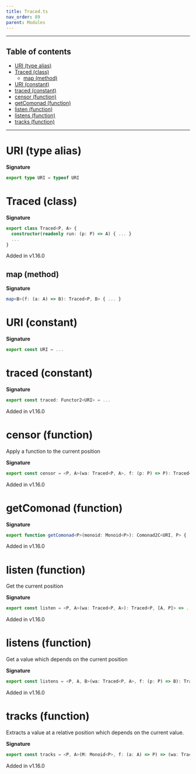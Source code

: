 ```yaml
---
title: Traced.ts
nav_order: 89
parent: Modules
---
```


---

<h2 class="text-delta">Table of contents</h2>

- [URI (type alias)](#uri-type-alias)
- [Traced (class)](#traced-class)
  - [map (method)](#map-method)
- [URI (constant)](#uri-constant)
- [traced (constant)](#traced-constant)
- [censor (function)](#censor-function)
- [getComonad (function)](#getcomonad-function)
- [listen (function)](#listen-function)
- [listens (function)](#listens-function)
- [tracks (function)](#tracks-function)

---

# URI (type alias)

**Signature**

```ts
export type URI = typeof URI
```

# Traced (class)

**Signature**

```ts
export class Traced<P, A> {
  constructor(readonly run: (p: P) => A) { ... }
  ...
}
```

Added in v1.16.0

## map (method)

**Signature**

```ts
map<B>(f: (a: A) => B): Traced<P, B> { ... }
```

# URI (constant)

**Signature**

```ts
export const URI = ...
```

# traced (constant)

**Signature**

```ts
export const traced: Functor2<URI> = ...
```

Added in v1.16.0

# censor (function)

Apply a function to the current position

**Signature**

```ts
export const censor = <P, A>(wa: Traced<P, A>, f: (p: P) => P): Traced<P, A> => ...
```

Added in v1.16.0

# getComonad (function)

**Signature**

```ts
export function getComonad<P>(monoid: Monoid<P>): Comonad2C<URI, P> { ... }
```

Added in v1.16.0

# listen (function)

Get the current position

**Signature**

```ts
export const listen = <P, A>(wa: Traced<P, A>): Traced<P, [A, P]> => ...
```

Added in v1.16.0

# listens (function)

Get a value which depends on the current position

**Signature**

```ts
export const listens = <P, A, B>(wa: Traced<P, A>, f: (p: P) => B): Traced<P, [A, B]> => ...
```

Added in v1.16.0

# tracks (function)

Extracts a value at a relative position which depends on the current value.

**Signature**

```ts
export const tracks = <P, A>(M: Monoid<P>, f: (a: A) => P) => (wa: Traced<P, A>): A => ...
```

Added in v1.16.0
